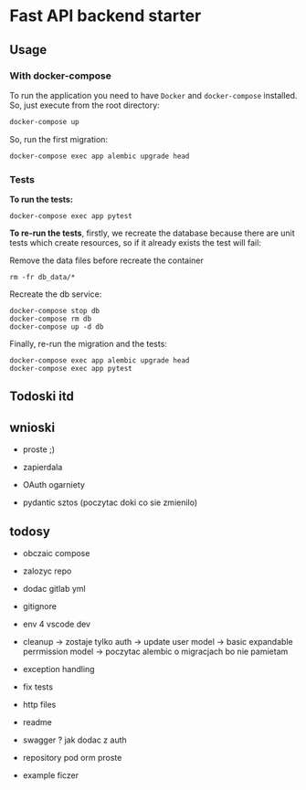 # Fast API backend starter

## Usage

### With docker-compose
To run the application you need to have `Docker` and `docker-compose` installed. So, just execute from the root directory:

```bash
docker-compose up
```

So, run the first migration:

```bash
docker-compose exec app alembic upgrade head
```


### Tests
**To run the tests:**

```
docker-compose exec app pytest
```

**To re-run the tests**, firstly, we recreate the database because there are unit tests which create resources, so if it already exists the test will fail:

Remove the data files before recreate the container
```
rm -fr db_data/*
```
Recreate the db service:

```docker
docker-compose stop db
docker-compose rm db
docker-compose up -d db
```

Finally, re-run the migration and the tests:
```
docker-compose exec app alembic upgrade head
docker-compose exec app pytest
```

<!--
### With python virtual environment
If you want to run the application from your terminal, you may create a python virtual environment, install the dependencies and run it using uvicorn:

```bash
python3 -m venv .venv
source ./venv/bin/activate
(.venv) pip install -r requirements/dev.txt
(.venv) cd backend
(.venv) uvicorn main:app --reload
```
-->


## Todoski itd

## wnioski

* proste ;)

* zapierdala

* OAuth ogarniety

* pydantic sztos (poczytac doki co sie zmienilo)

## todosy

* obczaic compose

* zalozyc repo

* dodac gitlab yml

* gitignore

* env 4 vscode dev

* cleanup -> zostaje tylko auth -> update user model -> basic expandable perrmission model -> poczytac alembic o migracjach bo nie pamietam

* exception handling

* fix tests

* http files

* readme

* swagger ? jak dodac z auth

* repository pod orm proste

* example ficzer
